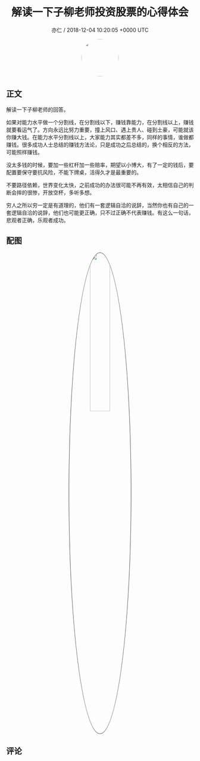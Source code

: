 <h1 align="center">解读一下子柳老师投资股票的心得体会</h1>
<p align="center">
    <a>亦仁 / 2018-12-04 10:20:05 &#43;0000 UTC</a>
</p>

<div align="center">
    <img src="https://images.zsxq.com/Fn3NQqCN8nuGF86yZPXSbEsl0mb3?e=1590940799&amp;token=kIxbL07-8jAj8w1n4s9zv64FuZZNEATmlU_Vm6zD:pfbNc8W3hS0oYG_hyXXh_rHMHuc=" width="100" height="100" style="border:1px solid;border-radius:50%; color:#ffffff"/>
</div>

## 正文

<div>
解读一下子柳老师的回答。

如果对能力水平做一个分割线，在分割线以下，赚钱靠能力，在分割线以上，赚钱就要看运气了。方向永远比努力重要，撞上风口、遇上贵人、碰到土豪，可能就该你赚大钱。在能力水平分割线以上，大家能力其实都差不多，同样的事情，谁做都赚钱。很多成功人士总结的赚钱方法论，只是成功之后总结的，换个相反的方法，可能照样赚钱。 

没太多钱的时候，要加一些杠杆加一些赔率，期望以小博大，有了一定的钱后，要配置要保守要抗风险，不能下牌桌，活得久才是最重要的。

不要路径依赖，世界变化太快，之前成功的办法很可能不再有效，太相信自己的判断会摔的很惨，开放空杯，多听多想。

穷人之所以穷一定是有道理的，他们有一套逻辑自洽的说辞，当然你也有自己的一套逻辑自洽的说辞，他们也可能更正确，只不过正确不代表赚钱。有这么一句话，悲观者正确，乐观者成功。
</div>

## 配图
<div class="image" align="center">

<img src="https://images.zsxq.com/Frn2-VEXb5Td2WyR-LD4dph-wUQ3?imageMogr2/auto-orient/thumbnail/800x/format/jpg/blur/1x0/quality/75&amp;e=1590940799&amp;token=kIxbL07-8jAj8w1n4s9zv64FuZZNEATmlU_Vm6zD:MXDNn5mz-08lOlKYxmA4OKnNF6Q=" width="33%" height="33%" style="border:1px solid;border-radius:50%; color:#3c3f41"/>

</div>

## 评论

<div align="left">
<div>

</div>
</div>